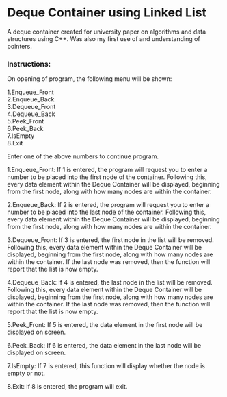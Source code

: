 # Deque Container using Linked List

A deque container created for university paper on algorithms and data structures using C++. Was also my first use of and understanding of pointers.


### Instructions:
On opening of program, the following menu will be shown:

1.Enqueue_Front  
2.Enqueue_Back  
3.Dequeue_Front  
4.Dequeue_Back  
5.Peek_Front  
6.Peek_Back  
7.IsEmpty  
8.Exit  

Enter one of the above numbers to continue program.

1.Enqueue_Front:
If 1 is entered, the program will request you to enter a number to be placed into the first node of the container.
Following this, every data element within the Deque Container will be displayed, beginning from the first node, along with how many nodes are within the container.

2.Enqueue_Back:
If 2 is entered, the program will request you to enter a number to be placed into the last node of the container.
Following this, every data element within the Deque Container will be displayed, beginning from the first node, along with how many nodes are within the container.

3.Dequeue_Front:
If 3 is entered, the first node in the list will be removed.
Following this, every data element within the Deque Container will be displayed, beginning from the first node, along with how many nodes are within the container.
If the last node was removed, then the function will report that the list is now empty.

4.Dequeue_Back:
If 4 is entered, the last node in the list will be removed.
Following this, every data element within the Deque Container will be displayed, beginning from the first node, along with how many nodes are within the container.
If the last node was removed, then the function will report that the list is now empty.

5.Peek_Front:
If 5 is entered, the data element in the first node will be displayed on screen.

6.Peek_Back:
If 6 is entered, the data element in the last node will be displayed on screen.

7.IsEmpty:
If 7 is entered, this function will display whether the node is empty or not.

8.Exit:
If 8 is entered, the program will exit.
